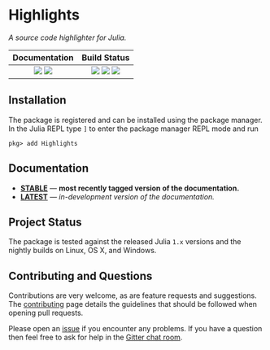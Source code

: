 # Highlights

*A source code highlighter for Julia.*

| **Documentation**                                                               | **Build Status**                                                                                |
|:-------------------------------------------------------------------------------:|:-----------------------------------------------------------------------------------------------:|
| [![][docs-stable-img]][docs-stable-url] [![][docs-latest-img]][docs-latest-url] | [![][travis-img]][travis-url] [![][appveyor-img]][appveyor-url] [![][codecov-img]][codecov-url] |


## Installation

The package is registered and can be installed using the package manager.
In the Julia REPL type `]` to enter the package manager REPL mode and run

```
pkg> add Highlights
```

## Documentation

- [**STABLE**][docs-stable-url] &mdash; **most recently tagged version of the documentation.**
- [**LATEST**][docs-latest-url] &mdash; *in-development version of the documentation.*

## Project Status

The package is tested against the released Julia `1.x` versions and the nightly builds on Linux, OS X, and Windows.

## Contributing and Questions

Contributions are very welcome, as are feature requests and suggestions. The
[contributing][contrib-url] page details the guidelines that should be followed when opening
pull requests.

Please open an [issue][issues-url] if you encounter any problems. If you have a question
then feel free to ask for help in the [Gitter chat room][gitter-url].

[gitter-url]: https://gitter.im/juliadocs/users

[contrib-url]: https://juliadocs.github.io/Documenter.jl/latest/man/contributing/

[docs-latest-img]: https://img.shields.io/badge/docs-latest-blue.svg
[docs-latest-url]: https://juliadocs.github.io/Highlights.jl/latest

[docs-stable-img]: https://img.shields.io/badge/docs-stable-blue.svg
[docs-stable-url]: https://juliadocs.github.io/Highlights.jl/stable

[travis-img]: https://travis-ci.org/JuliaDocs/Highlights.jl.svg?branch=master
[travis-url]: https://travis-ci.org/JuliaDocs/Highlights.jl

[appveyor-img]: https://ci.appveyor.com/api/projects/status/qnphq3a8eph3o979/branch/master?svg=true
[appveyor-url]: https://ci.appveyor.com/project/MichaelHatherly/highlights-jl/branch/master

[codecov-img]: https://codecov.io/gh/JuliaDocs/Highlights.jl/branch/master/graph/badge.svg
[codecov-url]: https://codecov.io/gh/JuliaDocs/Highlights.jl

[issues-url]: https://github.com/JuliaDocs/Highlights.jl/issues
